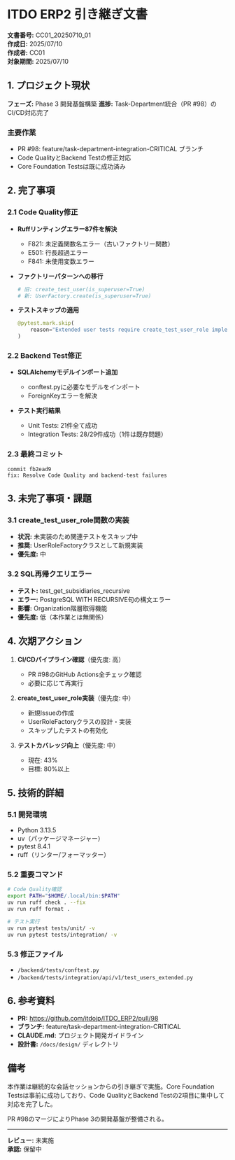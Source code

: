# ITDO ERP2 引き継ぎ文書

**文書番号:** CC01_20250710_01  
**作成日:** 2025/07/10  
**作成者:** CC01  
**対象期間:** 2025/07/10

## 1. プロジェクト現状

**フェーズ:** Phase 3 開発基盤構築
**進捗:** Task-Department統合（PR #98）のCI/CD対応完了

### 主要作業
- PR #98: feature/task-department-integration-CRITICAL ブランチ
- Code QualityとBackend Testの修正対応
- Core Foundation Testsは既に成功済み

## 2. 完了事項

### 2.1 Code Quality修正
- **Ruffリンティングエラー87件を解決**
  - F821: 未定義関数名エラー（古いファクトリー関数）
  - E501: 行長超過エラー  
  - F841: 未使用変数エラー
  
- **ファクトリーパターンへの移行**
  ```python
  # 旧: create_test_user(is_superuser=True)
  # 新: UserFactory.create(is_superuser=True)
  ```

- **テストスキップの適用**
  ```python
  @pytest.mark.skip(
      reason="Extended user tests require create_test_user_role implementation"
  )
  ```

### 2.2 Backend Test修正
- **SQLAlchemyモデルインポート追加**
  - conftest.pyに必要なモデルをインポート
  - ForeignKeyエラーを解決

- **テスト実行結果**
  - Unit Tests: 21件全て成功
  - Integration Tests: 28/29件成功（1件は既存問題）

### 2.3 最終コミット
```
commit fb2ead9
fix: Resolve Code Quality and backend-test failures
```

## 3. 未完了事項・課題

### 3.1 create_test_user_role関数の実装
- **状況:** 未実装のため関連テストをスキップ中
- **推奨:** UserRoleFactoryクラスとして新規実装
- **優先度:** 中

### 3.2 SQL再帰クエリエラー
- **テスト:** test_get_subsidiaries_recursive
- **エラー:** PostgreSQL WITH RECURSIVE句の構文エラー
- **影響:** Organization階層取得機能
- **優先度:** 低（本作業とは無関係）

## 4. 次期アクション

1. **CI/CDパイプライン確認**（優先度: 高）
   - PR #98のGitHub Actions全チェック確認
   - 必要に応じて再実行

2. **create_test_user_role実装**（優先度: 中）
   - 新規Issueの作成
   - UserRoleFactoryクラスの設計・実装
   - スキップしたテストの有効化

3. **テストカバレッジ向上**（優先度: 中）
   - 現在: 43%
   - 目標: 80%以上

## 5. 技術的詳細

### 5.1 開発環境
- Python 3.13.5
- uv（パッケージマネージャー）
- pytest 8.4.1
- ruff（リンター/フォーマッター）

### 5.2 重要コマンド
```bash
# Code Quality確認
export PATH="$HOME/.local/bin:$PATH"
uv run ruff check . --fix
uv run ruff format .

# テスト実行
uv run pytest tests/unit/ -v
uv run pytest tests/integration/ -v
```

### 5.3 修正ファイル
- `/backend/tests/conftest.py`
- `/backend/tests/integration/api/v1/test_users_extended.py`

## 6. 参考資料

- **PR:** https://github.com/itdojp/ITDO_ERP2/pull/98
- **ブランチ:** feature/task-department-integration-CRITICAL
- **CLAUDE.md:** プロジェクト開発ガイドライン
- **設計書:** `/docs/design/` ディレクトリ

## 備考

本作業は継続的な会話セッションからの引き継ぎで実施。Core Foundation Testsは事前に成功しており、Code QualityとBackend Testの2項目に集中して対応を完了した。

PR #98のマージによりPhase 3の開発基盤が整備される。

---

**レビュー:** 未実施  
**承認:** 保留中